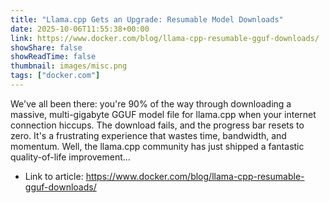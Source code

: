 ```yaml
---
title: "Llama.cpp Gets an Upgrade: Resumable Model Downloads"
date: 2025-10-06T11:55:38+00:00
link: https://www.docker.com/blog/llama-cpp-resumable-gguf-downloads/
showShare: false
showReadTime: false
thumbnail: images/misc.png
tags: ["docker.com"]
---
```

We've all been there: you're 90% of the way through downloading a massive, multi-gigabyte GGUF model file for llama.cpp when your internet connection hiccups. The download fails, and the progress bar resets to zero. It's a frustrating experience that wastes time, bandwidth, and momentum. Well, the llama.cpp community has just shipped a fantastic quality-of-life improvement...

- Link to article: https://www.docker.com/blog/llama-cpp-resumable-gguf-downloads/